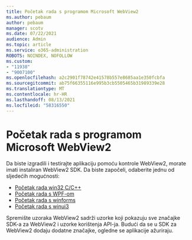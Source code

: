 ```yaml
---
title: Početak rada s programom Microsoft WebView2
ms.author: pebaum
author: pebaum
manager: scotv
ms.date: 07/22/2021
audience: Admin
ms.topic: article
ms.service: o365-administration
ROBOTS: NOINDEX, NOFOLLOW
ms.custom:
- "11938"
- "9007100"
ms.openlocfilehash: a2c2901f78742e41578b557e8685aa1e350fcbfa
ms.sourcegitcommit: ab75f66355116e995b3cb5505465b31989339e28
ms.translationtype: MT
ms.contentlocale: hr-HR
ms.lasthandoff: 08/13/2021
ms.locfileid: "58316550"
---
```

# <a name="get-started-with-microsoft-webview2"></a>Početak rada s programom Microsoft WebView2

Da biste izgradili i testirajte aplikaciju pomoću kontrole WebView2, morate imati instaliran WebView2 SDK. Da biste započeli, odaberite jednu od sljedećih mogućnosti:

- [Početak rada win32 C/C++](https://docs.microsoft.com/microsoft-edge/webview2/get-started/win32)
- [Početak rada s WPF-om](https://docs.microsoft.com/microsoft-edge/webview2/get-started/wpf)
- [Početak rada s winforms](https://docs.microsoft.com/microsoft-edge/webview2/get-started/winforms)
- [Početak rada s winui3](https://docs.microsoft.com/microsoft-edge/webview2/get-started/winui)

Spremište uzoraka WebView2 sadrži uzorke koji pokazuju sve značajke SDK-a za WebView2 i uzorke korištenja API-ja. Budući da se u SDK za WebView2 dodaju dodatne značajke, ogledne se aplikacije ažuriraju.


